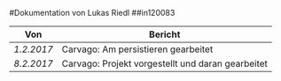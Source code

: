 #Dokumentation von Lukas Riedl
##in120083

| Von | Bericht |
|---|---|
|*1.2.2017*|Carvago: Am persistieren gearbeitet|
|*8.2.2017*|Carvago: Projekt vorgestellt und daran gearbeitet|